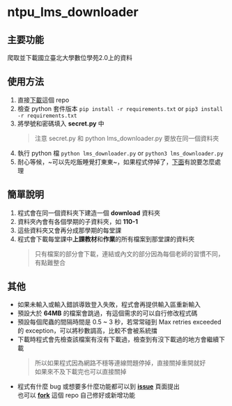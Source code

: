 # ntpu_lms_downloader

## 主要功能
爬取並下載國立臺北大學數位學苑2.0上的資料

## 使用方法
1. 直接[下載](https://github.com/garyellow/ntpu_lms_downloader/archive/refs/heads/master.zip)這個 repo  
2. 檢查 python 套件版本 `pip install -r requirements.txt` or `pip3 install -r requirements.txt`
3. 將學號和密碼填入 **secret.py** 中  
    > 注意 secret.py 和 python lms_downloader.py 要放在同一個資料夾
4. 執行 python 檔 `python lms_downloader.py` or `python3 lms_downloader.py`  
5. 耐心等候，~可以先吃飯睡覺打東東~，如果程式停掉了，[下面](#%E5%85%B6%E4%BB%96)有說要怎麼處理

## 簡單說明
1. 程式會在同一個資料夾下建造一個 **download** 資料夾  
2. 資料夾內會有各個學期的子資料夾，如 **110-1**  
3. 這些資料夾又會再分成那學期的每堂課
4. 程式會下載每堂課中**上課教材**和**作業**的所有檔案到那堂課的資料夾
    > 只有檔案的部分會下載，連結或內文的部分因為每個老師的習慣不同，有點難整合
    
## 其他
* 如果未輸入或輸入錯誤導致登入失敗，程式會再提供輸入區重新輸入    
* 預設大於 **64MB** 的檔案會跳過，有這個需求的可以自行修改程式碼  
* 預設每個爬蟲的間隔時間是 0.5 ~ 3 秒，若常常碰到 Max retries exceeded 的 exception，可以將秒數調高，比較不會被系統擋
* 下載時程式會先檢查該檔案有沒有下載過，檢查到有沒下載過的地方會繼續下載  
    > 所以如果程式因為網路不穩等連線問題停掉，直接關掉重開就好  
      如果來不及下載完也可以直接關掉
* 程式有什麼 bug 或想要多什麼功能都可以到 [**issue**](https://github.com/garyellow/ntpu_lms_downloader/issues) 頁面提出  
  也可以 [**fork**](https://github.com/garyellow/ntpu_lms_downloader/fork) 這個 repo 自己修好或新增功能
